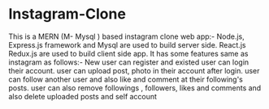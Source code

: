# Instagram-Clone
This is a MERN (M- Mysql ) based instagram clone web app:- Node.js, Express.js framework and Mysql are used to build server side. React.js Redux.js are used to build client side app. It has some features same as instagram as follows:- New user can register and existed user can login their account. user can upload post, photo in their account after login. user can follow another user and also like and comment at their following's posts. user can also remove followings , followers, likes and comments and also delete uploaded posts and self account
